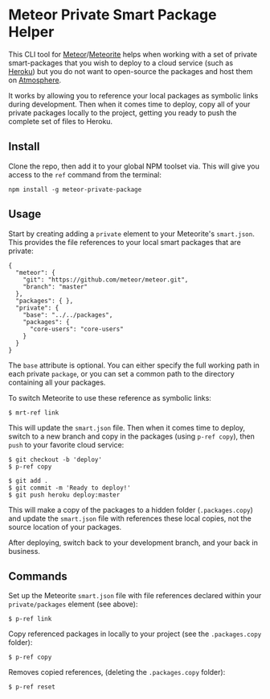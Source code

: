 # Meteor Private Smart Package Helper

This CLI tool for [Meteor](http://meteor.com/)/[Meteorite](http://oortcloud.github.com/meteorite/)
helps when working with a set of private smart-packages
that you wish to deploy to a cloud service
(such as [Heroku](https://github.com/oortcloud/heroku-buildpack-meteorite))
but you do not want to open-source the packages and host them
on [Atmosphere](https://atmosphere.meteor.com/).

It works by allowing you to reference your local packages as symbolic links during development.
Then when it comes time to deploy, copy all of your private packages locally to the
project, getting you ready to push the complete set of files to Heroku.


## Install

Clone the repo, then add it to your global NPM toolset via.
This will give you access to the `ref` command from the terminal:

    npm install -g meteor-private-package


## Usage

Start by creating adding a `private` element to your Meteorite's `smart.json`.
This provides the file references to your local smart packages that are private:

    {
      "meteor": {
        "git": "https://github.com/meteor/meteor.git",
        "branch": "master"
      },
      "packages": { },
      "private": {
        "base": "../../packages",
        "packages": {
          "core-users": "core-users"
        }
      }
    }

The `base` attribute is optional.  You can either specify the full working path
in each private `package`, or you can set a common path to the directory containing
all your packages.

To switch Meteorite to use these reference as symbolic links:

    $ mrt-ref link

This will update the `smart.json` file.  Then when it comes time to deploy, switch to a new branch
and copy in the packages (using `p-ref copy`), then `push` to your favorite cloud service:

    $ git checkout -b 'deploy'
    $ p-ref copy

    $ git add .
    $ git commit -m 'Ready to deploy!'
    $ git push heroku deploy:master

This will make a copy of the packages to a hidden folder (`.packages.copy`) and update the `smart.json` file
with references these local copies, not the source location of your packages.

After deploying, switch back to your development branch, and your back in business.


## Commands

Set up the Meteorite `smart.json` file with file references declared
within your `private/packages` element (see above):

    $ p-ref link

Copy referenced packages in locally to your project (see the `.packages.copy` folder):

    $ p-ref copy

Removes copied references, (deleting the `.packages.copy` folder):

    $ p-ref reset


